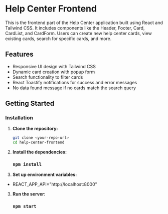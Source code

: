 # Help Center Frontend

This is the frontend part of the Help Center application built using React and Tailwind CSS. It includes components like the Header, Footer, Card, CardList, and CardForm. Users can create new help center cards, view existing cards, search for specific cards, and more.

## Features
- Responsive UI design with Tailwind CSS
- Dynamic card creation with popup form
- Search functionality to filter cards
- React Toastify notifications for success and error messages
- No data found message if no cards match the search query

## Getting Started
### Installation

1. **Clone the repository:**
   ```bash
   git clone <your-repo-url>
   cd help-center-frontend

2. **Install the dependencies:**
    ### `npm install`

3. **Set up environment variables:**
- REACT_APP_API="http://localhost:8000"

3. **Run the server:**
    ### `npm start`
